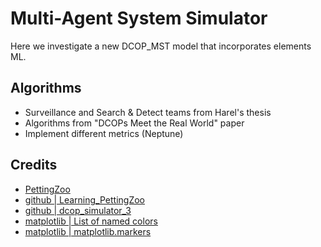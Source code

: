 # Multi-Agent System Simulator

Here we investigate a new DCOP_MST model that incorporates elements ML.

## Algorithms

- Surveillance and Search & Detect teams from Harel's thesis
- Algorithms from "DCOPs Meet the Real World" paper
- Implement different metrics (Neptune)

## Credits

- [PettingZoo](https://www.pettingzoo.ml/#)
- [github | Learning_PettingZoo](https://github.com/Arseni1919/Learning_PettingZoo)
- [github | dcop_simulator_3](https://github.com/Arseni1919/dcop_simulator_3)
- [matplotlib | List of named colors](https://matplotlib.org/stable/gallery/color/named_colors.html)
- [matplotlib | matplotlib.markers](https://matplotlib.org/stable/api/markers_api.html)
